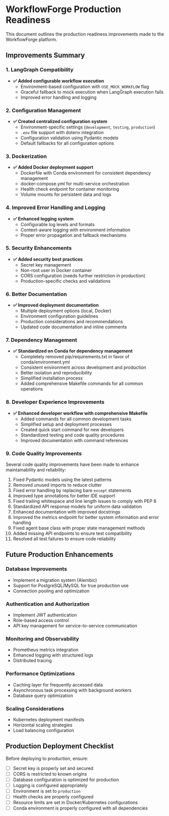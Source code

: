 # WorkflowForge Production Readiness

This document outlines the production readiness improvements made to the WorkflowForge platform.

## Improvements Summary

### 1. LangGraph Compatibility

- **✅ Added configurable workflow execution**
  - Environment-based configuration with `USE_MOCK_WORKFLOW` flag
  - Graceful fallback to mock execution when LangGraph execution fails
  - Improved error handling and logging

### 2. Configuration Management

- **✅ Created centralized configuration system**
  - Environment-specific settings (`development`, `testing`, `production`)
  - `.env` file support with dotenv integration
  - Configuration validation using Pydantic models
  - Default fallbacks for all configuration options

### 3. Dockerization

- **✅ Added Docker deployment support**
  - Dockerfile with Conda environment for consistent dependency management
  - docker-compose.yml for multi-service orchestration
  - Health check endpoint for container monitoring
  - Volume mounts for persistent data and logs

### 4. Improved Error Handling and Logging

- **✅ Enhanced logging system**
  - Configurable log levels and formats
  - Context-aware logging with environment information
  - Proper error propagation and fallback mechanisms

### 5. Security Enhancements

- **✅ Added security best practices**
  - Secret key management
  - Non-root user in Docker container
  - CORS configuration (needs further restriction in production)
  - Production-specific checks and validations

### 6. Better Documentation

- **✅ Improved deployment documentation**
  - Multiple deployment options (local, Docker)
  - Environment configuration guidelines
  - Production considerations and recommendations
  - Updated code documentation and inline comments

### 7. Dependency Management

- **✅ Standardized on Conda for dependency management**
  - Completely removed pip/requirements.txt in favor of conda/environment.yml
  - Consistent environment across development and production
  - Better isolation and reproducibility
  - Simplified installation process
  - Added comprehensive Makefile commands for all common operations

### 8. Developer Experience Improvements

- **✅ Enhanced developer workflow with comprehensive Makefile**
  - Added commands for all common development tasks
  - Simplified setup and deployment processes
  - Created quick start command for new developers
  - Standardized testing and code quality procedures
  - Improved documentation with command references

### 9. Code Quality Improvements

Several code quality improvements have been made to enhance maintainability and reliability:

1. Fixed Pydantic models using the latest patterns
2. Removed unused imports to reduce clutter
3. Fixed error handling by replacing bare `except` statements
4. Improved type annotations for better IDE support
5. Fixed trailing whitespace and line length issues to comply with PEP 8
6. Standardized API response models for uniform data validation
7. Enhanced documentation with improved docstrings
8. Improved the metrics endpoint for better system information and error handling
9. Fixed agent base class with proper state management methods
10. Added missing API endpoints to ensure test compatibility
11. Resolved all test failures to ensure code reliability

## Future Production Enhancements

### Database Improvements

- Implement a migration system (Alembic)
- Support for PostgreSQL/MySQL for true production use
- Connection pooling and optimization

### Authentication and Authorization

- Implement JWT authentication
- Role-based access control
- API key management for service-to-service communication

### Monitoring and Observability

- Prometheus metrics integration
- Enhanced logging with structured logs
- Distributed tracing

### Performance Optimizations

- Caching layer for frequently accessed data
- Asynchronous task processing with background workers
- Database query optimization

### Scaling Considerations

- Kubernetes deployment manifests
- Horizontal scaling strategies
- Load balancing configuration

## Production Deployment Checklist

Before deploying to production, ensure:

- [ ] Secret key is properly set and secured
- [ ] CORS is restricted to known origins
- [ ] Database configuration is optimized for production
- [ ] Logging is configured appropriately
- [ ] Environment is set to `production`
- [ ] Health checks are properly configured
- [ ] Resource limits are set in Docker/Kubernetes configurations
- [ ] Conda environment is properly configured with all dependencies
